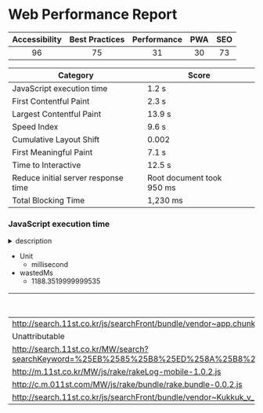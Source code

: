 # Web Performance Report

| Accessibility | Best Practices | Performance | PWA | SEO |
| :---: | :---: | :---: | :---: | :---: |
|  96 | 75 | 31 | 30 | 73 |

| Category | Score |
| --- | --- |
| JavaScript execution time | 1.2 s |
| First Contentful Paint | 2.3 s |
| Largest Contentful Paint | 13.9 s |
| Speed Index | 9.6 s |
| Cumulative Layout Shift | 0.002 |
| First Meaningful Paint | 7.1 s |
| Time to Interactive | 12.5 s |
| Reduce initial server response time | Root document took 950 ms |
| Total Blocking Time | 1,230 ms |

### JavaScript execution time

<details><summary>description</summary>
  
  Consider reducing the time spent parsing, compiling, and executing JS. You may find delivering smaller JS payloads helps with this. [Learn more](https://web.dev/bootup-time/).
  
  </details>

- Unit
  - millisecond
- wastedMs
  - 1188.3519999999535

| URL | Total CPU Time | Script Evaluation | Script Parse |
| --- | --- | --- | --- |
|  http://search.11st.co.kr/js/searchFront/bundle/vendor~app.chunk.js?v=v_123 | 4105.507999999952 | 963.5079999999534 | 8.292 |
|  Unattributable | 420.2119999999861 | 6.0520000000000005 | 0.332 |
|  http://search.11st.co.kr/MW/search?searchKeyword=%25EB%2585%25B8%25ED%258A%25B8%25EB%25B6%2581&decSearchKeyword=%25EB%2585%25B8%25ED%258A%25B8%25EB%25B6%2581 | 376.6919999999999 | 12.056000000000001 | 25.8 |
|  http://m.11st.co.kr/MW/js/rake/rakeLog-mobile-1.0.2.js | 73.516 | 68.636 | 3.068 |
|  http://c.m.011st.com/MW/js/rake/bundle/rake.bundle-0.0.2.js | 55.536 | 47.888000000000005 | 0.968 |
|  http://search.11st.co.kr/js/searchFront/bundle/vendor~Kukkuk_v_123~Present_v_123~Review_v_123~Totalv_123.chunk.js | 55.42799999999998 | 47.40399999999998 | 4.348 |
